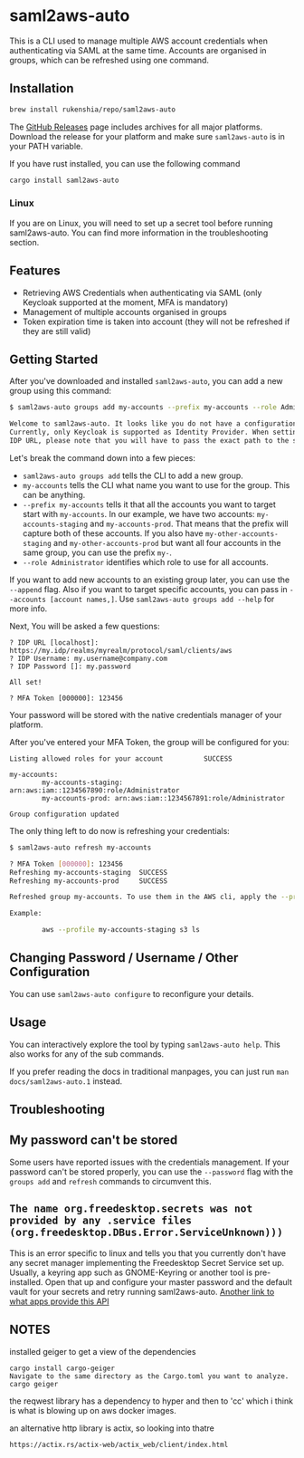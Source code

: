 # saml2aws-auto

This is a CLI used to manage multiple AWS account credentials when authenticating via SAML
at the same time. Accounts are organised in groups, which can be refreshed using one command.

## Installation

```bash
brew install rukenshia/repo/saml2aws-auto
```

The [GitHub Releases](https://github.com/Rukenshia/saml2aws-auto/releases) page includes archives for all major platforms.
Download the release for your platform and make sure `saml2aws-auto` is in your PATH variable.

If you have rust installed, you can use the following command

```bash
cargo install saml2aws-auto
```

### Linux

If you are on Linux, you will need to set up a secret tool before running saml2aws-auto. You can find more information in the troubleshooting section.

## Features

* Retrieving AWS Credentials when authenticating via SAML (only Keycloak supported at the moment, MFA is mandatory)
* Management of multiple accounts organised in groups
* Token expiration time is taken into account (they will not be refreshed if they are still valid)

## Getting Started

After you've downloaded and installed `saml2aws-auto`, you can add a new group using this command:

```bash
$ saml2aws-auto groups add my-accounts --prefix my-accounts --role Administrator

Welcome to saml2aws-auto. It looks like you do not have a configuration file yet.
Currently, only Keycloak is supported as Identity Provider. When setting the
IDP URL, please note that you will have to pass the exact path to the saml client of Keycloak.
```

Let's break the command down into a few pieces:

* `saml2aws-auto groups add` tells the CLI to add a new group.
* `my-accounts` tells the CLI what name you want to use for the group. This can be anything.
* `--prefix my-accounts` tells it that all the accounts you want to target start with `my-accounts`.
  In our example, we have two accounts: `my-accounts-staging` and `my-accounts-prod`. That means that the prefix will capture both of these accounts. If you also have `my-other-accounts-staging` and `my-other-accounts-prod` but want all four accounts in the same group, you can use the prefix `my-`.
* `--role Administrator` identifies which role to use for all accounts.

If you want to add new accounts to an existing group later, you can use the `--append` flag. Also if you want to target specific accounts, you can pass in `--accounts [account names,]`. Use `saml2aws-auto groups add --help` for more info.

Next, You will be asked a few questions:

```
? IDP URL [localhost]: https://my.idp/realms/myrealm/protocol/saml/clients/aws
? IDP Username: my.username@company.com
? IDP Password []: my.password

All set!

? MFA Token [000000]: 123456
```

Your password will be stored with the native credentials manager of your platform.

After you've entered your MFA Token, the group will be configured for you:

```
Listing allowed roles for your account          SUCCESS

my-accounts:
        my-accounts-staging: arn:aws:iam::1234567890:role/Administrator
        my-accounts-prod: arn:aws:iam::1234567891:role/Administrator

Group configuration updated
```

The only thing left to do now is refreshing your credentials:

```bash
$ saml2aws-auto refresh my-accounts

? MFA Token [000000]: 123456
Refreshing my-accounts-staging  SUCCESS
Refreshing my-accounts-prod     SUCCESS

Refreshed group my-accounts. To use them in the AWS cli, apply the --profile flag with the name of the account.

Example:

        aws --profile my-accounts-staging s3 ls
```

## Changing Password / Username / Other Configuration

You can use `saml2aws-auto configure` to reconfigure your details.

## Usage

You can interactively explore the tool by typing `saml2aws-auto help`. This also works for any of the sub commands.

If you prefer reading the docs in traditional manpages, you can just run `man docs/saml2aws-auto.1` instead.

## Troubleshooting

## My password can't be stored

Some users have reported issues with the credentials management. If your password can't be stored properly, you can use the `--password` flag with the `groups add`
and `refresh` commands to circumvent this.

## `The name org.freedesktop.secrets was not provided by any .service files (org.freedesktop.DBus.Error.ServiceUnknown)))`

This is an error specific to linux and tells you that you currently don't have any secret manager implementing the Freedesktop Secret Service set up. Usually, a keyring app such as GNOME-Keyring or another tool is pre-installed. Open that up and configure your master password and the default vault for your secrets and retry running saml2aws-auto. [Another link to what apps provide this API](https://specifications.freedesktop.org/secret-service/)

## NOTES

installed geiger to get a view of the dependencies
```
cargo install cargo-geiger
Navigate to the same directory as the Cargo.toml you want to analyze.
cargo geiger
```

the reqwest library has a dependency to hyper and then to 'cc' which i think is what is blowing up on aws docker images.

an alternative http library is actix, so looking into thatre

```https://actix.rs/actix-web/actix_web/client/index.html```